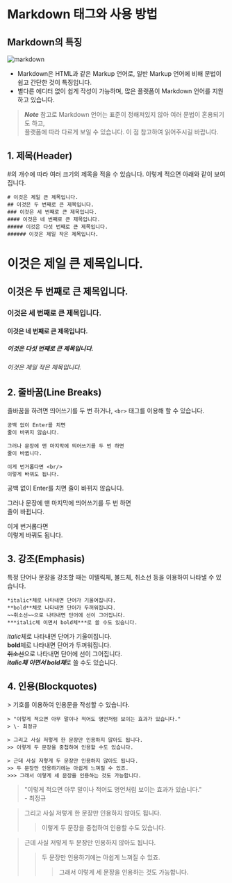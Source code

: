 # Markdown 태그와 사용 방법
## Markdown의 특징
![markdown](https://user-images.githubusercontent.com/60035227/204276646-598135ef-2f8b-4c72-a79c-92f6efbe20c2.png)
* Markdown은 HTML과 같은 Markup 언어로, 일반 Markup 언어에 비해 문법이 쉽고 간단한 것이 특징입니다.
* 별다른 에디터 없이 쉽게 작성이 가능하며, 많은 플랫폼이 Markdown 언어를 지원하고 있습니다.
>***Note*** 참고로 Markdown 언어는 표준이 정해져있지 않아 여러 문법이 혼용되기도 하고,  
>플랫폼에 따라 다르게 보일 수 있습니다. 이 점 참고하여 읽어주시길 바랍니다.

## 1. 제목(Header)
#의 개수에 따라 여러 크기의 제목을 적을 수 있습니다. 이렇게 적으면 아래와 같이 보여집니다.
```
# 이것은 제일 큰 제목입니다.
## 이것은 두 번째로 큰 제목입니다.
### 이것은 세 번째로 큰 제목입니다.
#### 이것은 네 번째로 큰 제목입니다.
##### 이것은 다섯 번째로 큰 제목입니다.
###### 이것은 제일 작은 제목입니다.
```
# 이것은 제일 큰 제목입니다.
## 이것은 두 번째로 큰 제목입니다.
### 이것은 세 번째로 큰 제목입니다.
#### 이것은 네 번째로 큰 제목입니다.
##### 이것은 다섯 번째로 큰 제목입니다.
###### 이것은 제일 작은 제목입니다.

## 2. 줄바꿈(Line Breaks)
줄바꿈을 하려면 띄어쓰기를 두 번 하거나, `<br>` 태그를 이용해 할 수 있습니다.
```
공백 없이 Enter를 치면
줄이 바뀌지 않습니다.

그러나 문장에 맨 마지막에 띄어쓰기를 두 번 하면  
줄이 바뀝니다.

이게 번거롭다면 <br/>
이렇게 바꿔도 됩니다.
```
공백 없이 Enter를 치면
줄이 바뀌지 않습니다.

그러나 문장에 맨 마지막에 띄어쓰기를 두 번 하면  
줄이 바뀝니다.

이게 번거롭다면 <br>
이렇게 바꿔도 됩니다.

## 3. 강조(Emphasis)
특정 단어나 문장을 강조할 때는 이텔릭체, 볼드체, 취소선 등을 이용하여 나타낼 수 있습니다.
```
*italic*체로 나타내면 단어가 기울여집니다.  
**bold**체로 나타내면 단어가 두꺼워집니다.  
~~취소선~~으로 나타내면 단어에 선이 그어집니다.
***italic체 이면서 bold체***로 쓸 수도 있습니다.
```
*italic*체로 나타내면 단어가 기울여집니다.  
**bold**체로 나타내면 단어가 두꺼워집니다.  
~~취소선~~으로 나타내면 단어에 선이 그어집니다.  
***italic체 이면서 bold체***로 쓸 수도 있습니다.

## 4. 인용(Blockquotes)
\> 기호를 이용하여 인용문을 작성할 수 있습니다.
```
> "이렇게 적으면 아무 말이나 적어도 명언처럼 보이는 효과가 있습니다."  
> \- 최정규

> 그리고 사실 저렇게 한 문장만 인용하지 않아도 됩니다.
>> 이렇게 두 문장을 중첩하여 인용할 수도 있습니다. 

> 근데 사실 저렇게 두 문장만 인용하지 않아도 됩니다.
>> 두 문장만 인용하기에는 아쉽게 느껴질 수 있죠.
>>> 그래서 이렇게 세 문장을 인용하는 것도 가능합니다.
```
> "이렇게 적으면 아무 말이나 적어도 명언처럼 보이는 효과가 있습니다."  
> \- 최정규

> 그리고 사실 저렇게 한 문장만 인용하지 않아도 됩니다.
>> 이렇게 두 문장을 중첩하여 인용할 수도 있습니다. 

> 근데 사실 저렇게 두 문장만 인용하지 않아도 됩니다.
>> 두 문장만 인용하기에는 아쉽게 느껴질 수 있죠.
>>> 그래서 이렇게 세 문장을 인용하는 것도 가능합니다.
